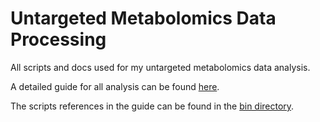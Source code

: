 # Untargeted Metabolomics Data Processing

All scripts and docs used for my untargeted metabolomics data analysis.

A detailed guide for all analysis can be found [here](./docs/ProcessingData.md).

The scripts references in the guide can be found in the [bin directory](./bin).
